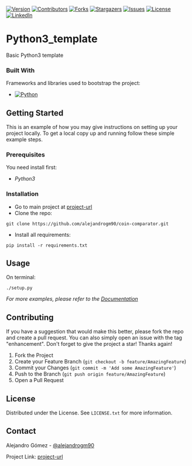 [![Version][version-shield]][project-url]
[![Contributors][contributors-shield]][contributors-url]
[![Forks][forks-shield]][forks-url]
[![Stargazers][stars-shield]][stars-url]
[![Issues][issues-shield]][issues-url]
[![License][license-shield]][license-url]
[![LinkedIn][linkedin-shield]][linkedin-url]

# Python3_template
Basic Python3 template

### Built With

Frameworks and libraries used to bootstrap the project:

* [![Python][python-shield]][python-url]

## Getting Started

This is an example of how you may give instructions on setting up your project locally.
To get a local copy up and running follow these simple example steps.

### Prerequisites

You need install first:

* _Python3_

### Installation

- Go to main project at [project-url]
- Clone the repo:
```shell
git clone https://github.com/alejandrogm90/coin-comparator.git
```

- Install all requirements:
```shell
pip install -r requirements.txt
```

## Usage
On terminal:

```shell
./setup.py
```

_For more examples, please refer to the [Documentation][wiki-url]_

## Contributing

If you have a suggestion that would make this better, please fork the repo and create a pull request. You can also
simply open an issue with the tag "enhancement".
Don't forget to give the project a star! Thanks again!

1. Fork the Project
2. Create your Feature Branch (`git checkout -b feature/AmazingFeature`)
3. Commit your Changes (`git commit -m 'Add some AmazingFeature'`)
4. Push to the Branch (`git push origin feature/AmazingFeature`)
5. Open a Pull Request

## License

Distributed under the License. See `LICENSE.txt` for more information.

## Contact

Alejandro Gómez - [@alejandrogm90][profile-url]

Project Link: [project-url]

<!--
pip freeze > requirements.txt
pipreqs --force

pipenv update
pipenv requirements > requirements.txt
pipenv run python setup.py bdist_wheel

pipenv run python script.py
pipenv run python -m unittest
-->

[version-shield]: https://img.shields.io/badge/version-1.0.0-blue?style=for-the-badge
[contributors-shield]: https://img.shields.io/github/contributors/alejandrogm90/coin-comparator.svg?style=for-the-badge
[forks-shield]: https://img.shields.io/github/forks/alejandrogm90/coin-comparator.svg?style=for-the-badge
[stars-shield]: https://img.shields.io/github/stars/alejandrogm90/coin-comparator.svg?style=for-the-badge
[issues-shield]: https://img.shields.io/github/issues/alejandrogm90/coin-comparator.svg?style=for-the-badge
[license-shield]: https://img.shields.io/github/license/alejandrogm90/coin-comparator.svg?style=for-the-badge
[linkedin-shield]: https://img.shields.io/badge/-LinkedIn-black.svg?style=for-the-badge&logo=linkedin&colorB=555
[python-shield]: https://img.shields.io/badge/python-000000?style=for-the-badge&logo=python&logoColor=white

[profile-url]: https://github.com/alejandrogm90
[project-url]: https://github.com/alejandrogm90/coin-comparator/
[wiki-url]: https://github.com/alejandrogm90/coin-comparator/wiki
[contributors-url]: https://github.com/alejandrogm90/coin-comparator/graphs/contributors
[forks-url]: https://github.com/alejandrogm90/coin-comparator/network/members
[stars-url]: https://github.com/alejandrogm90/coin-comparator/stargazers
[issues-url]: https://github.com/alejandrogm90/coin-comparator/issues
[license-url]: https://github.com/alejandrogm90/coin-comparator/blob/master/LICENSE.txt
[linkedin-url]: https://www.linkedin.com/in/alejandro-g-762869129/
[python-url]: https://www.python.org/
